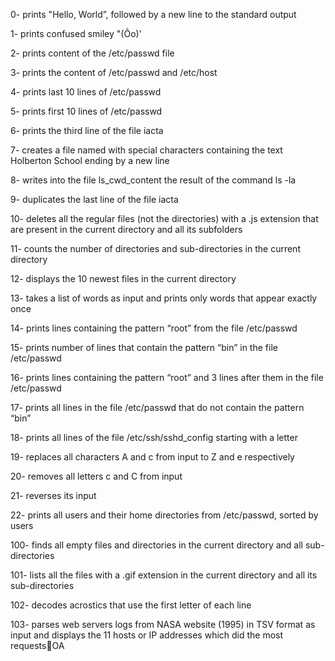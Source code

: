 0- prints "Hello, World”, followed by a new line to the standard output



1- prints confused smiley "(Ôo)'



2- prints content of the /etc/passwd file



3- prints the content of /etc/passwd and /etc/host



4- prints last 10 lines of /etc/passwd



5- prints first 10 lines of /etc/passwd



6- prints the third line of the file iacta



7- creates a file named with special characters containing the text Holberton School ending by a new line



8- writes into the file ls_cwd_content the result of the command ls -la



9- duplicates the last line of the file iacta



10- deletes all the regular files (not the directories) with a .js extension that are present in the current directory and all its subfolders



11- counts the number of directories and sub-directories in the current directory



12- displays the 10 newest files in the current directory



13- takes a list of words as input and prints only words that appear exactly once



14- prints lines containing the pattern “root” from the file /etc/passwd



15- prints number of lines that contain the pattern “bin” in the file /etc/passwd



16- prints lines containing the pattern “root” and 3 lines after them in the file /etc/passwd



17- prints all lines in the file /etc/passwd that do not contain the pattern “bin”



18- prints all lines of the file /etc/ssh/sshd_config starting with a letter



19- replaces all characters A and c from input to Z and e respectively



20- removes all letters c and C from input



21- reverses its input



22- prints all users and their home directories from /etc/passwd, sorted by users



100- finds all empty files and directories in the current directory and all sub-directories



101- lists all the files with a .gif extension in the current directory and all its sub-directories



102- decodes acrostics that use the first letter of each line



103- parses web servers logs from NASA website (1995) in TSV format as input and displays the 11 hosts or IP addresses which did the most requestsOA
